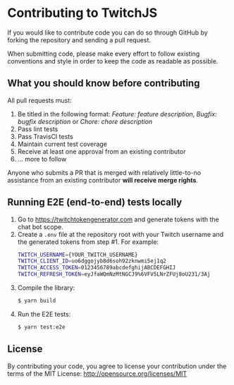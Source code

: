# Contributing to TwitchJS

If you would like to contribute code you can do so through GitHub by forking the
repository and sending a pull request.

When submitting code, please make every effort to follow existing conventions
and style in order to keep the code as readable as possible.

## What you should know before contributing

All pull requests must:

1. Be titled in the following format: _Feature: feature description_, _Bugfix:
   bugfix description_ or _Chore: chore description_
2. Pass lint tests
3. Pass TravisCI tests
4. Maintain current test coverage
5. Receive at least one approval from an existing contributor
6. ... more to follow

Anyone who submits a PR that is merged with relatively little-to-no assistance
from an existing contributor **will receive merge rights**.

## Running E2E (end-to-end) tests locally

1. Go to https://twitchtokengenerator.com and generate tokens with the chat bot
   scope.
2. Create a `.env` file at the repository root with your Twitch username and the
   generated tokens from step #1. For example:
   ```bash
   TWITCH_USERNAME={YOUR_TWITCH_USERNAME}
   TWITCH_CLIENT_ID=uo6dggojyb8d6soh92zknwmi5ej1q2
   TWITCH_ACCESS_TOKEN=0123456789abcdefghijABCDEFGHIJ
   TWITCH_REFRESH_TOKEN=eyJfaWQmNzMtNGCJ9%6VFV5LNrZFUj8oU231/3Aj
   ```
3. Compile the library:
   ```bash
   $ yarn build
   ```
4. Run the E2E tests:
   ```bash
   $ yarn test:e2e
   ```

## License

By contributing your code, you agree to license your contribution under the
terms of the MIT License: http://opensource.org/licenses/MIT
